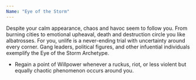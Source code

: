 ```yaml
---
Name: "Eye of the Storm"
---
```


Despite your calm appearance, chaos and havoc seem to follow you. From burning cities to emotional upheaval, death and destruction circle you like albatrosses. For you, unlife is a never-ending trial with uncertainty around every corner. Gang leaders, political figures, and other infuential individuals exemplify the Eye of the Storm Archetype.
 - Regain a point of Willpower whenever a ruckus, riot, or less violent but equally chaotic phenomenon occurs around you.
